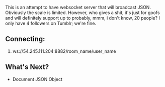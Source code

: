This is an attempt to have  websocket server that will broadcast JSON.  Obviously the scale is limited. However, who gives a shit, it's just for goofs and will definitely support up to probably, mmm, i don't know, 20 people?  I only have 4 followers on Tumblr; we're fine.

Connecting:
-----------

1.	ws://54.245.111.204:8882/room_name/user_name

What's Next?
------------

*	Document JSON Object
